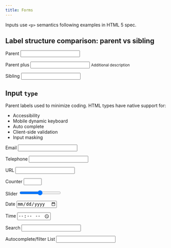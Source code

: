 ```yaml
---
title: Forms
---
```


<p>Inputs use <code>&lt;p&gt;</code> semantics following examples in HTML 5 spec.</p>
<form action="#" method="get">
  <h2>Label structure comparison: parent vs sibling</h2>
  <p>
    <label>
      Parent
      <input type="text" id="labelParent" value="">
    </label>
  </p>
   <p>
    <label>
      Parent plus
      <input type="text" id="labelParent" value="">
      <small>Additional description</small
    </label>
  </p>
  <p>
    <label for="labelSibling">Sibling</label>
    <input type="text" id="labelSibling" value="">
  </p>
</form>

<form action="#" method="get">
  <h2>Input <code>type</code></h2>
  <p>Parent labels used to minimize coding. HTML types  have native support for:</p>
  <ul>
    <li>Accessibility</li>
    <li>Mobile dynamic keyboard</li>
    <li>Auto complete</li>
    <li>Client-side validation</li>
    <li>Input masking</li>
  </ul>
  <p>
    <label>
      Email
      <input type="email" id="email" value="">
    </label>
  </p>
  <p>
    <label>
      Telephone
      <input type="tel" id="mobile" value="">
    </label>
  </p>
  <p>
    <label>
      URL
      <input type="url" id="url" value="">
    </label>
  </p>
  <p>
    <label>
      Counter
      <input type="number" id="counter" value="" min="0" max="12">
    </label>
  </p>

  <p>
    <label>
      Slider
      <input type="range" name="slider" id="slider" value="0" min="-100" max="100" step="10">
    </label>
    <output for="slider"></output>
  </p>

  <p>
    <label>
      Date
      <input type="date" id="date" value="">
    </label>
  </p>
  <p>
    <label>
      Time
      <input type="time" id="time" value="">
    </label>
  </p>
  <p>
    <label>
      Search
      <input type="search" id="search" value="">
    </label>
  </p>
  <p>
    <label>
      Autocomplete/filter List
      <input list="autofilter" id="alpha" />
    </label>
    <datalist id="autofilter">
      <option value="aardvark">
      <option value="absolute">
      <option value="abscond">
      <option value="admit">
      <option value="adrift">
      <option value="aesop">
      <option value="affect">
    </datalist>
  </p>
</form>
